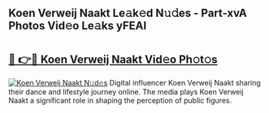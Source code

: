 ## Koen Verweij Naakt Le𝚊k𝚎d N𝚞𝚍es - Part-xvA Photos Vid𝚎o Le𝚊ks yFEAI

# <h2><a href="http://fb02fkd.evod.top/?m=Koen+Verweij+Naakt">🔗 👉🔴 Koen Verweij Naakt Vid𝚎o Ph𝚘t𝚘s</a></h2>

[![Koen Verweij Naakt N𝚞d𝚎s](https://i.imgur.com/8V9OHl7.gif)](http://fb02fkd.evod.top/?m=Koen+Verweij+Naakt)
Digital influencer Koen Verweij Naakt sharing their dance and lifestyle journey online. The media plays Koen Verweij Naakt a significant role in shaping the perception of public figures. 
